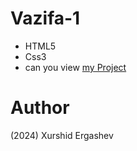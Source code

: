 # Vazifa-1
- HTML5
- Css3
- can you view [my Project](https://xurshid-vazifa-1.netlify.app/)
# Author 
(2024) Xurshid Ergashev 
